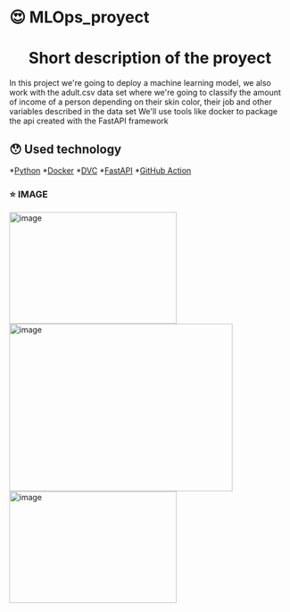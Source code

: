 
# 😍 MLOps_proyect
<h1 align="center"> Short description of the proyect </h1>
In this project we're going to deploy a machine learning model, we also work with the adult.csv data set where we're going to classify the amount of income 
of a person depending on their skin color, their job and other variables described in the data set
We'll use tools like docker to package  the api created with the FastAPI framework

## 😯 Used technology
*[Python](#Python)
*[Docker](#Docker)
*[DVC](#DVC)
*[FastAPI](#FastAPI)
*[GitHub Action](#GitHubAction)

### :star: IMAGE
<img src="https://cdn.computerhoy.com/sites/navi.axelspringer.es/public/media/image/2023/04/raspberry-lanza-editor-codigo-aprender-python-lenguaje-ia-3008158.jpg?tf=3840x" alt="image" width="300" height="200">
<img src="https://d1.awsstatic.com/acs/characters/Logos/Docker-Logo_Horizontel_279x131.b8a5c41e56b77706656d61080f6a0217a3ba356d.png" alt="image" width="400" height="300">
<img src="https://i.imgur.com/p0Nufjn.jpg" alt="image" width="300" height="200">
